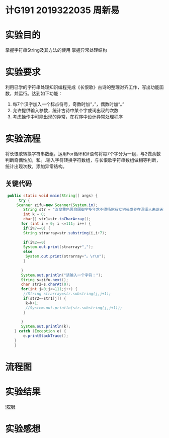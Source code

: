 # 计G191 2019322035 周新易
# 实验目的
掌握字符串String及其方法的使用
掌握异常处理结构
# 实验要求
利用已学的字符串处理知识编程完成《长恨歌》古诗的整理对齐工作，写出功能函数，并运行。达到如下功能：
1.	每7个汉字加入一个标点符号，奇数时加“，”，偶数时加“。”
2.	允许提供输入参数，统计古诗中某个字或词出现的次数
3.	考虑操作中可能出现的异常，在程序中设计异常处理程序
# 实验流程
将长恨歌转换字符串数组，运用For循环和if语句将每7个字分为一组，与2做余数判断奇偶性加，和。.输入字符转换字符数组，与长恨歌字符串数组做相等判断，统计出现次数，添加异常结构。
## 关键代码
```JAVA
 public static void main(String[] args) {
      try {
     Scanner zifu=new Scanner(System.in);
        String str = "汉皇重色思倾国御宇多年求不得杨家有女初长成养在深闺人未识天生丽质难自弃一朝选在君王侧回眸一笑百媚生六宫粉黛无颜色春寒赐浴华清池温泉水滑洗凝脂侍儿扶起娇无力始是新承恩泽时云鬓花颜金步摇芙蓉帐暖度春宵春宵苦短日高起从此君王不早朝";
        int k = 0;
        char[] str1=str.toCharArray();
       for (int i = 0; i <=111; i++) {
        if(i%7==0) {
        String strarray=str.substring(i,i+7);
       
        if(i%2==0)
        System.out.print(strarray+",");
        else 
         System.out.print(strarray+"。\r\n");
        }
   
       }
       System.out.println("请输入一个字符：");
       String s=zifu.next();
       char str2=s.charAt(0);
       for(int j=0;j<=111;j++) {
        //String strarray=str.substring(j,j+1);
        if(str2==str1[j]) {
         k=k+1;
         //System.out.println(str.substring(j,j+1));
        }
       
       }	
       System.out.println(k);   
    } catch (Exception e) {
        e.printStackTrace();
    }
    }
```
# 流程图

# 实验结果
[!哎呀](https://github.com/Juejianglaozhou/TEST/blob/master/结果.png)
# 实验感想
